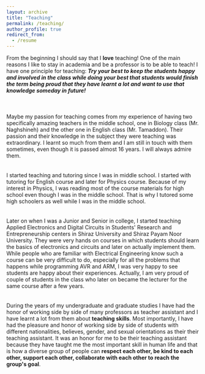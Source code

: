 ```yaml
---
layout: archive
title: "Teaching"
permalink: /teaching/
author_profile: true
redirect_from:
  - /resume
---
```


From the beginning I should say that I **love** teaching! One of the main reasons I like to stay in academia and be a professor is to be able to teach! I have one principle for teaching: ***Try your best to keep the students happy and involved in the class while doing your best that students would finish the term being proud that they have learnt a lot and want to use that knowledge someday in future!*** 
<br/>
<br/>
<br/>
<br/>
Maybe my passion for teaching comes from my experience of having two specifically amazing teachers in the middle school, one in Biology class (Mr. Naghshineh) and the other one in English class (Mr. Tamaddon). Their passion and their knowledge in the subject they were teaching was extraordinary. I learnt so much from them and I am still in touch with them sometimes, even though it is passed almost 16 years. I will always admire them.
<br/>
<br/>
<br/>
I started teaching and tutoring since I was in middle school. I started with tutoring for English course and later for Physics course. Because of my interest in Physics, I was reading most of the course materials for high school even though I was in the middle school. That is why I tutored some high schoolers as well while I was in the middle school.
<br/>
<br/>
<br/>
Later on when I was a Junior and Senior in college, I started teaching Applied Electronics and Digital Circuits in Students' Research and Entrepreneurship centers in Shiraz University and Shiraz Payam Noor University. They were very hands on courses in which students should learn the basics of electronics and circuits and later on actually implement them. While people who are familiar with Electrical Engineering know such a course can be very difficult to do, especially for all the problems that happens while programming AVR and ARM, I was very happy to see students are happy about their experiences. Actually, I am very proud of couple of students in the class who later on became the lecturer for the same course after a few years.
<br/>
<br/>
<br/>
During the years of my undergraduate and graduate studies I have had the honor of working side by side of many professors as teacher assistant and I have learnt a lot from them about **teaching skills**. Most importantly, I have had the pleasure and honor of working side by side of students with different nationalities, believes, gender, and sexual orientations as their their teaching assistant. It was an honor for me to be their teaching assistant because they have taught me the most important skill in human life and that is how a diverse group of people can **respect each other, be kind to each other, support each other, collaborate with each other to reach the group's goal**.
<br/>
<br/>
<br/>
